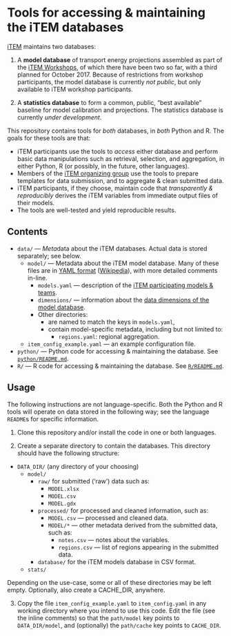 Tools for accessing & maintaining the iTEM databases
====================================================

[iTEM](http://transportenergy.org) maintains two databases:

1. A **model database** of transport energy projections assembled as part of the [iTEM Workshops](https://transportenergy.org/workshops/), of which there have been two so far, with a third planned for October 2017. Because of restrictions from workshop participants, the model database is currently *not public*, but only available to iTEM workshop participants.

2. A **statistics database** to form a common, public, “best available” baseline for model calibration and projections. The statistics database is currently *under development*.

This repository contains tools for *both* databases, in *both* Python and R. The goals for these tools are that:

- iTEM participants use the tools to *access* either database and perform basic data manipulations such as retrieval, selection, and aggregation, in either Python, R (or possibly, in the future, other languages).
- Members of the [iTEM organizing group](https://transportenergy.org/participants/#organizing-group) use the tools to prepare templates for data submission, and to aggregate & clean submitted data.
- iTEM participants, if they choose, maintain code that *transparently & reproducibly* derives the iTEM variables from immediate output files of their models.
- The tools are well-tested and yield reproducible results.

Contents
--------

- `data/` — *Meta*data about the iTEM databases. Actual data is stored separately; see below.
  - `model/` — Metadata about the iTEM model database. Many of these files are in [YAML format](http://www.yaml.org/spec/1.2/spec.html) ([Wikipedia](https://en.wikipedia.org/wiki/YAML)), with more detailed comments in-line.
    - `models.yaml` — description of the [iTEM participating models & teams](https://transportenergy.org/participants/).
    - `dimensions/` — information about the [data dimensions of the model database](https://transportenergy.org/database/).
    - Other directories:
      - are named to match the keys in `models.yaml`,
      - contain model-specific metadata, including but not limited to:
        - `regions.yaml`: regional aggregation.
  - `item_config_example.yaml` — an example configuration file.
- `python/` — Python code for accessing & maintaining the database. See [`python/README.md`](https://github.com/transportenergy/database/blob/master/python/README.md).
- `R/` — R code for accessing & maintaining the database. See [`R/README.md`](https://github.com/transportenergy/database/blob/master/R/README.md).


Usage
-----

The following instructions are not language-specific. Both the Python and R tools will operate on data stored in the following way; see the language `README`s for specific information.

1. Clone this repository and/or install the code in one or both languages.

2. Create a separate directory to contain the databases. This directory should have the following structure:

  - `DATA_DIR/` (any directory of your choosing)
    - `model/`
      - `raw/` for submitted (‘raw’) data such as:
        - `MODEL.xlsx`
        - `MODEL.csv`
        - `MODEL.gdx`
      - `processed/` for processed and cleaned information, such as:
        - `MODEL.csv` — processed and cleaned data.
        - `MODEL/*` — other metadata derived from the submitted data, such as:
          - `notes.csv` — notes about the variables.
          - `regions.csv` — list of regions appearing in the submitted data.
      - `database/` for the iTEM models database in CSV format.
    - `stats/`

   Depending on the use-case, some or all of these directories may be left empty. Optionally, also create a CACHE_DIR, anywhere.

3. Copy the file `item_config_example.yaml` to `item_config.yaml` in any working directory where you intend to use this code. Edit the file (see the inline comments) so that the `path/model` key points to `DATA_DIR/model`, and (optionally) the `path/cache` key points to `CACHE_DIR`.
